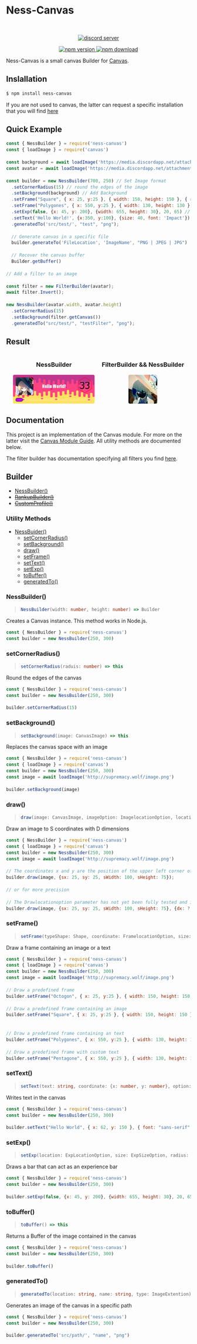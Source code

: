 # Ness-Canvas

<div align="center">
  <br/>
  <p>
    <a href="https://discord.gg/sjABtBmTWa"><img src="https://dcbadge.vercel.app/api/server/sjABtBmTWa?style=plastic&theme=discord-inverted&compact=true" alt="discord server" />
    </a>
  </p>
  <p>
    <a href="https://www.npmjs.com/package/ness-canvas"><img src="https://badge.fury.io/js/ness-canvas.png" alt="npm version" height=18 />
    </a>
    <a href="https://www.npmjs.com/package/ness-canvas"><img src="https://img.shields.io/npm/dt/ness-canvas.png" alt="npm download" height=18 />
    </a>
  </p>
</div>


Ness-Canvas is a small canvas Builder for [Canvas](https://github.com/Automattic/node-canvas).

## Inslallation

```bash
$ npm install ness-canvas
```

If you are not used to canvas, the latter can request a specific installation that you will find [here](https://github.com/Automattic/node-canvas/blob/master/Readme.md)

## Quick Example

```js
const { NessBuilder } = require('ness-canvas')
const { loadImage } = require('canvas')

const background = await loadImage('https://media.discordapp.net/attachments/1006600590408818810/1006600665298116728/background-3147808.jpg');
const avatar = await loadImage('https://media.discordapp.net/attachments/758031322244710601/1000153437813616650/perso_anime_U565bW7EhY2InkF.png');

const builder = new NessBuilder(700, 250) // Set Image format
  .setCornerRadius(15) // round the edges of the image
  .setBackground(background) // Add Background
  .setFrame("Square", { x: 25, y:25 }, { width: 150, height: 150 }, { radius: 15, content: {imageOrText: avatar}}) // Add image in a square frame
  .setFrame("Polygones", { x: 550, y:25 }, { width: 130, height: 130 }, {radius: 6, content: { imageOrText: 33, textOptions: { font: "sans-serif", size: 80, color: "#000000", textAlign: "center", textBaseline: "middle" }}}) // Write "33" in a polygones frame
  .setExp(false, {x: 45, y: 200}, {width: 655, height: 30}, 20, 65) // Draw an experience bar
  .setText('Hello World!', {x:350, y:100}, {size: 40, font: 'Impact'}) // Write "Hello World!"
  .generatedTo('src/test/', "test", "png");

  // Generate canvas in a specific file
  builder.generateTo('FileLocation', 'ImageName', "PNG | JPEG | JPG")

  // Recover the canvas buffer
  Builder.getBuffer()

// Add a filter to an image

const filter = new FilterBuilder(avatar);
await filter.Invert();
  
new NessBuilder(avatar.width, avatar.height)
  .setCornerRadius(15)
  .setBackground(filter.getCanvas())
  .generatedTo("src/test/", "testFilter", "png");
```
## Result

<div style="display:flex; text-align:center; justify-content:space-evenly">
  <div style="display:inline-block">
    <h3>NessBuilder</h3>
    <img style="display:block" src="https://github.com/DARK-ECNELIS/Ness-Canvas/blob/main/Assets/test.png?raw=true" height=80/>
  </div>
  <div style="display:inline-block">
    <h3>FilterBuilder && NessBuilder</h3>
    <img src="https://github.com/DARK-ECNELIS/Ness-Canvas/blob/main/Assets/FilterImage/Invert.png?raw=true" height= 80/>
  </div>
</div>


## Documentation

This project is an implementation of the Canvas module. For more on the latter visit the [Canvas Module Guide](https://github.com/Automattic/node-canvas). All utility methods are documented below.

The filter builder has documentation specifying all filters you find [here](https://github.com/DARK-ECNELIS/Ness-Canvas/blob/main/FilterGuide.md).

## Builder

* [NessBuilder()]()
* ~~[RankupBuilder()]()~~
* ~~[CustomProfile()]()~~

### Utility Methods

* [NessBuider()](#nessbuilder)
  * [setCornerRadius()](#setcornerradius)
  * [setBackground()](#setbackground)
  * [draw()](#draw)
  * [setFrame()](#setframe)
  * [setText()](#settext)
  * [setExp()](#setexp)
  * [toBuffer()](#tobuffer)
  * [generatedTo()](#generatedto)

### NessBuilder()

> ```ts
> NessBuilder(width: number, height: number) => Builder
> ```

Creates a Canvas instance. This method works in Node.js.

```js
const { NessBuilder } = require('ness-canvas')
const builder = new NessBuilder(250, 300)
```

### setCornerRadius()

> ```ts
> setCornerRadius(raduis: number) => this
> ```

Round the edges of the canvas

```js
const { NessBuilder } = require('ness-canvas')
const builder = new NessBuilder(250, 300)

builder.setCornerRadius(15)
```

### setBackground()

> ```ts
> setBackground(image: CanvasImage) => this
> ```

Replaces the canvas space with an image

```js
const { NessBuilder } = require('ness-canvas')
const { loadImage } = require('canvas')
const builder = new NessBuilder(250, 300)
const image = await loadImage('http://supremacy.wolf/image.png')

builder.setBackground(image)
```

### draw()

> ```ts
> draw(image: CanvasImage, imageOption: ImagelocationOption, locationOption?: DrawlocationOption) => this
> ```

Draw an image to S coordinates with D dimensions

```js
const { NessBuilder } = require('ness-canvas')
const { loadImage } = require('canvas')
const builder = new NessBuilder(250, 300)
const image = await loadImage('http://supremacy.wolf/image.png')

// The coordinates x and y are the position of the upper left corner of the image on the canvas
builder.draw(image, {sx: 25, sy: 25, sWidth: 100, sHeight: 75});

// or for more precision

// The Drawlocationoption parameter has not yet been fully tested and it is not recommended to use it for the moment
builder.draw(image, {sx: 25, sy: 25, sWidth: 100, sHeight: 75}, {dx: ?, dy: ?, dWidth: ?, dHeight: ?});
```

### setFrame()

> ```ts
> setFrame(typeShape: Shape, coordinate: FramelocationOption, size: FrameSizeOption, options?: FrameOption) => this
> ```

Draw a frame containing an image or a text

```js
const { NessBuilder } = require('ness-canvas')
const { loadImage } = require('canvas')
const builder = new NessBuilder(250, 300)
const image = await loadImage('http://supremacy.wolf/image.png')

// Draw a predefined frame
builder.setFrame("Octogon", { x: 25, y:25 }, { width: 150, height: 150 })

// Draw a predefined frame containing an image
builder.setFrame("Square", { x: 25, y:25 }, { width: 150, height: 150 }, { radius: 15, content: {imageOrText: image}})


// Draw a predefined frame containing an text
builder.setFrame("Polygones", { x: 550, y:25 }, { width: 130, height: 130 }, {radius: 6, content: { imageOrText: 'Hello'}});

// Draw a predefined frame with custom text
builder.setFrame("Pentagone", { x: 550, y:25 }, { width: 130, height: 130 }, {content: { imageOrText: 'Hello', textOptions: { font: "sans-serif", size: 80, color: "#000000", textAlign: "center", textBaseline: "middle" }}});

```
### setText()

> ```ts
> setText(text: string, coordinate: {x: number, y: number}, option: TextOption) => this
> ```

Writes text in the canvas

```js
const { NessBuilder } = require('ness-canvas')
const builder = new NessBuilder(250, 300)

builder.setText("Hello World", { x: 62, y: 150 }, { font: "sans-serif", size: 80, color: "#000000", textAlign: "center", textBaseline: "middle" })
```
### setExp()

> ```ts
> setExp(location: ExpLocationOption, size: ExpSizeOption, radius: number, cloneWidth: number, color?: CustomColor) => this
> ```

Draws a bar that can act as an experience bar

```js
const { NessBuilder } = require('ness-canvas')
const builder = new NessBuilder(250, 300)

builder.setExp(false, {x: 45, y: 200}, {width: 655, height: 30}, 20, 65)
```

### toBuffer()

> ```ts
> toBuffer() => this
> ```

Returns a Buffer of the image contained in the canvas

```js
const { NessBuilder } = require('ness-canvas')
const builder = new NessBuilder(250, 300)

builder.toBuffer()
```

### generatedTo()

> ```ts
> generatedTo(location: string, name: string, type: ImageExtention) => this
> ```

Generates an image of the canvas in a specific path

```js
const { NessBuilder } = require('ness-canvas')
const builder = new NessBuilder(250, 300)

builder.generatedTo('src/path/', "name", "png")
```
  